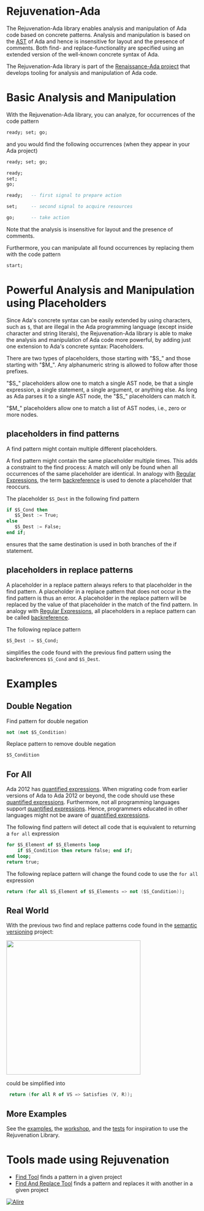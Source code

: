 # Rejuvenation-Ada

The Rejuvenation-Ada library enables analysis and manipulation of Ada code based on concrete patterns.
Analysis and manipulation is based on the [AST](https://en.wikipedia.org/wiki/Abstract_syntax_tree)
of Ada and hence is insensitive for layout and the presence of comments.
Both find- and replace-functionality are specified using an extended version of the well-known concrete syntax of Ada.

The Rejuvenation-Ada library is part of the [Renaissance-Ada project](https://github.com/TNO/Renaissance-Ada)
that develops tooling for analysis and manipulation of Ada code.

# Basic Analysis and Manipulation

With the Rejuvenation-Ada library, you can analyze, for occurrences of the code pattern
```ada
ready; set; go;
```
and you would find the following occurrences (when they appear in your Ada project)
```ada
ready; set; go;
```
```ada
ready; 
set; 
go;
```
```ada
ready;   -- first signal to prepare action

set;     -- second signal to acquire resources

go;      -- take action
```
Note that the analysis is insensitive for layout and the presence of comments.

Furthermore, you can manipulate all found occurrences by replacing them with the code pattern
```ada
start;
```

# Powerful Analysis and Manipulation using Placeholders

Since Ada's concrete syntax can be easily extended by using characters, such as `$`, that are illegal in the Ada programming language (except inside character and string literals), the Rejuvenation-Ada library is able to make the analysis and manipulation of Ada code more powerful, by adding just one extension to Ada's concrete syntax: Placeholders. 

There are two types of placeholders, those starting with "$S_" and those starting with "$M_".
Any alphanumeric string is allowed to follow after those prefixes.

"$S_" placeholders allow one to match a single AST node, be that a single expression, a single statement, a single argument, or anything else.
As long as Ada parses it to a single AST node, the "$S_" placeholders can match it.

"$M_" placeholders allow one to match a list of AST nodes, i.e., zero or more nodes.

## placeholders in find patterns

A find pattern might contain multiple different placeholders.

A find pattern might contain the same placeholder multiple times.
This adds a constraint to the find process:
A match will only be found when all occurrences of the same placeholder are identical.
In analogy with [Regular Expressions](https://en.wikipedia.org/wiki/Regular_expression), 
the term [backreference](https://en.wikipedia.org/wiki/Regular_expression#backreferences) is used to denote a placeholder that reoccurs.

The placeholder `$S_Dest` in the following find pattern
```ada
if $S_Cond then
   $S_Dest := True;
else
   $S_Dest := False;
end if;
```
ensures that the same destination is used in both branches of the if statement.

## placeholders in replace patterns

A placeholder in a replace pattern always refers to that placeholder in the find pattern.
A placeholder in a replace pattern that does not occur in the find pattern is thus an error.
A placeholder in the replace pattern will be replaced by the value of that placeholder in the match of the find pattern.
In analogy with [Regular Expressions](https://en.wikipedia.org/wiki/Regular_expression), 
all placeholders in a replace pattern can be called [backreference](https://en.wikipedia.org/wiki/Regular_expression#backreferences).

The following replace pattern 
```ada
$S_Dest := $S_Cond;
```
simplifies the code found with the previous find pattern using the backreferences `$S_Cond` and `$S_Dest`.

# Examples

## Double Negation

Find pattern for double negation
```ada
not (not $S_Condition)
```
Replace pattern to remove double negation
```ada
$S_Condition
```

## For All

Ada 2012 has [quantified expressions](http://www.ada-auth.org/standards/12rat/html/Rat12-3-4.html). 
When migrating code from earlier versions of Ada to Ada 2012 or beyond, the code should use these [quantified expressions](http://www.ada-auth.org/standards/12rat/html/Rat12-3-4.html).
Furthermore, not all programming languages support [quantified expressions](http://www.ada-auth.org/standards/12rat/html/Rat12-3-4.html). 
Hence, programmers educated in other languages might not be aware of [quantified expressions](http://www.ada-auth.org/standards/12rat/html/Rat12-3-4.html).

The following find pattern will detect all code that is equivalent to returning a `for all` expression
```ada
for $S_Element of $S_Elements loop 
    if $S_Condition then return false; end if; 
end loop;
return true;
```
The following replace pattern will change the found code to use the `for all` expression
```ada
return (for all $S_Element of $S_Elements => not ($S_Condition));
```

## Real World

With the previous two find and replace patterns code found in the [semantic versioning](
https://github.com/alire-project/semantic_versioning) project:

[<img src="https://user-images.githubusercontent.com/18348654/189627879-93b787b0-853f-4943-b536-98b8fe8f41ac.png" width="350"/>](
https://github.com/alire-project/semantic_versioning/blob/cc69201134c0a8d695b767a1fd1bf4fd8f6f3880/src/semantic_versioning-basic.adb#L81-L87])

could be simplified into
```ada
 return (for all R of VS => Satisfies (V, R));
```

## More Examples

See 
the [examples](examples), 
the [workshop](workshop), and 
the [tests](tests)
for inspiration to use the Rejuvenation Library.

# Tools made using Rejuvenation
* [Find Tool](find_tool) finds a pattern in a given project
* [Find And Replace Tool](find_and_replace_tool) finds a pattern and replaces it with another in a given project

[![Alire](https://img.shields.io/endpoint?url=https://alire.ada.dev/badges/rejuvenation.json)](https://alire.ada.dev/crates/rejuvenation.html)
